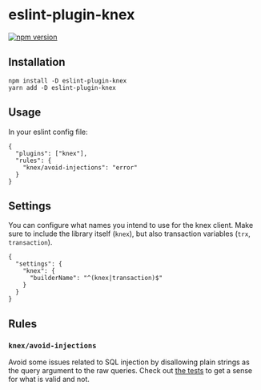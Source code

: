 # eslint-plugin-knex

[![npm version](https://badge.fury.io/js/eslint-plugin-knex.svg)](https://badge.fury.io/js/eslint-plugin-knex)

## Installation

```
npm install -D eslint-plugin-knex
yarn add -D eslint-plugin-knex
```

## Usage

In your eslint config file:

```
{
  "plugins": ["knex"],
  "rules": {
    "knex/avoid-injections": "error"
  }
}
```

## Settings

You can configure what names you intend to use for the knex client. Make sure to
include the library itself (`knex`), but also transaction variables (`trx`,
`transaction`).

```
{
  "settings": {
    "knex": {
      "builderName": "^(knex|transaction)$"
    }
  }
}
```

## Rules

### `knex/avoid-injections`

Avoid some issues related to SQL injection by disallowing plain strings as the query argument to the raw queries. Check out [the tests](https://github.com/AntonNiklasson/eslint-plugin-knex/blob/master/rules/avoid-injections.test.js) to get a sense for what is valid and not.
